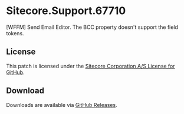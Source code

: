 # Sitecore.Support.67710
[WFFM] Send Email Editor. The BCC property doesn't support the field tokens.

## License  
This patch is licensed under the [Sitecore Corporation A/S License for GitHub](https://github.com/sitecoresupport/Sitecore.Support.67710/blob/master/LICENSE).  

## Download  
Downloads are available via [GitHub Releases](https://github.com/sitecoresupport/Sitecore.Support.67710/releases).  
